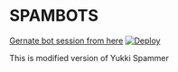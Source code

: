 # SPAMBOTS
[Gernate bot session from here](https://replit.com/@jattpawan/UstadOp#main.py)
[![Deploy](https://www.herokucdn.com/deploy/button.svg)](https://dashboard.heroku.com/new?template=https://github.com/shivam-op/SpamBot-1)


This is modified version of Yukki Spammer
